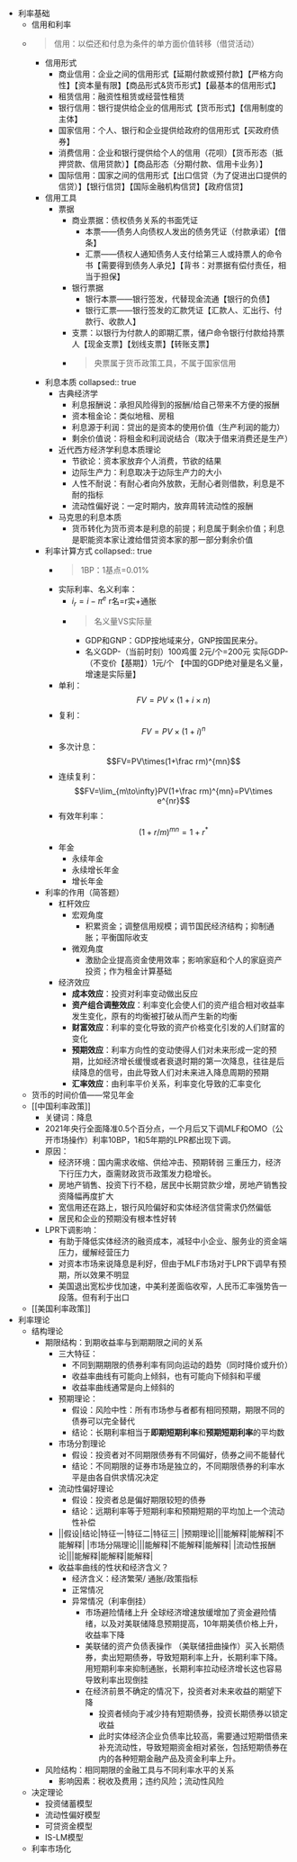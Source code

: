 - 利率基础
	- 信用和利率
	- > 信用：以偿还和付息为条件的单方面价值转移（借贷活动）
		- 信用形式
			- 商业信用：企业之间的信用形式【延期付款或预付款】【严格方向性】【资本量有限】【商品形式&货币形式】【最基本的信用形式】
			- 租赁信用：融资性租赁或经营性租赁
			- 银行信用：银行提供给企业的信用形式【货币形式】【信用制度的主体】
			- 国家信用：个人、银行和企业提供给政府的信用形式【买政府债券】
			- 消费信用：企业和银行提供给个人的信用（花呗）【货币形态（抵押贷款、信用贷款）】【商品形态（分期付款、信用卡业务）】
			- 国际信用：国家之间的信用形式【出口信贷（为了促进出口提供的信贷）】【银行信贷】【国际金融机构信贷】【政府信贷】
		- 信用工具
			- 票据
				- 商业票据：债权债务关系的书面凭证
					- 本票——债务人向债权人发出的债务凭证（付款承诺）【借条】
					- 汇票——债权人通知债务人支付给第三人或持票人的命令书【需要得到债务人承兑】【背书：对票据有偿付责任，相当于担保】
				- 银行票据
					- 银行本票——银行签发，代替现金流通【银行的负债】
					- 银行汇票——银行签发的汇款凭证【汇款人、汇出行、付款行、收款人】
				- 支票：以银行为付款人的即期汇票，储户命令银行付款给持票人【现金支票】【划线支票】【转账支票】
				- > 央票属于货币政策工具，不属于国家信用
		- 利息本质
		  collapsed:: true
			- 古典经济学
				- 利息报酬说：承担风险得到的报酬/给自己带来不方便的报酬
				- 资本租金论：类似地租、房租
				- 利息源于利润：贷出的是资本的使用价值（生产利润的能力）
				- 剩余价值说：将租金和利润说结合（取决于借来消费还是生产）
			- 近代西方经济学利息本质理论
				- 节欲论：资本家放弃个人消费，节欲的结果
				- 边际生产力：利息取决于边际生产力的大小
				- 人性不耐说：有耐心者向外放款，无耐心者则借款，利息是不耐的指标
				- 流动性偏好说：一定时期内，放弃周转流动性的报酬
			- 马克思的利息本质
				- 货币转化为货币资本是利息的前提；利息属于剩余价值；利息是职能资本家让渡给借贷资本家的那一部分剩余价值
		- 利率计算方式
		  collapsed:: true
			- > 1BP：1基点=0.01%
			- 实际利率、名义利率：
				- $i_r=i-\pi^e$ 
				  r名=r实+通胀
				- > 名义量VS实际量
				  * GDP和GNP：GDP按地域来分，GNP按国民来分。
				  * 名义GDP-（当前时刻）100鸡蛋  2元/个=200元
				     实际GDP-（不变价【基期】）1元/个
				  【中国的GDP绝对量是名义量，增速是实际量】
			- 单利：$$FV=PV\times(1+i\times n)$$
			- 复利：$$FV=PV\times (1+i)^n$$
			- 多次计息：$$FV=PV\times(1+\frac rm)^{mn}$$
			- 连续复利：$$FV=\lim_{m\to\infty}PV(1+\frac rm)^{mn}=PV\times e^{nr}$$
			- 有效年利率：$$(1+r/m)^{mn}=1+r^*$$
			- 年金
				- 永续年金
				- 永续增长年金
				- 增长年金
		- 利率的作用（简答题）
			- 杠杆效应
				- 宏观角度
					- 积累资金；调整信用规模；调节国民经济结构；抑制通胀；平衡国际收支
				- 微观角度
					- 激励企业提高资金使用效率；影响家庭和个人的家庭资产投资；作为租金计算基础
			- 经济效应
				- **成本效应**：投资对利率变动做出反应
				- **资产组合调整效应**：利率变化会使人们的资产组合相对收益率发生变化，原有的均衡被打破从而产生新的均衡
				- **财富效应**：利率的变化导致的资产价格变化引发的人们财富的变化
				- **预期效应**：利率方向性的变动使得人们对未来形成一定的预期，比如经济增长缓慢或者衰退时期的第一次降息，往往是后续降息的信号，由此导致人们对未来进入降息周期的预期
				- **汇率效应**：由利率平价关系，利率变化导致的汇率变化
	- 货币的时间价值——常见年金
	- [[中国利率政策]]
		- 关键词：降息
		- 2021年央行全面降准0.5个百分点，一个月后又下调MLF和OMO（公开市场操作）利率10BP，1和5年期的LPR都出现下调。
		- 原因：
			- 经济环境：国内需求收缩、供给冲击、预期转弱 三重压力，经济下行压力大，亟需财政货币政策发力稳增长。
			- 房地产销售、投资下行不稳，居民中长期贷款少增，房地产销售投资降幅再度扩大
			- 宽信用还在路上，银行风险偏好和实体经济信贷需求仍然偏低
			- 居民和企业的预期没有根本性好转
		- LPR下调影响：
			- 有助于降低实体经济的融资成本，减轻中小企业、服务业的资金端压力，缓解经营压力
			- 对资本市场来说降息是利好，但由于MLF市场对于LPR下调早有预期，所以效果不明显
			- 美国退出宽松步伐加速，中美利差面临收窄，人民币汇率强势告一段落。但有利于出口
	- [[美国利率政策]]
- 利率理论
	- 结构理论
		- 期限结构：到期收益率与到期期限之间的关系
			- 三大特征：
			  * 不同到期期限的债券利率有同向运动的趋势（同时降价或升价）
			  * 收益率曲线有可能向上倾斜，也有可能向下倾斜和平缓
			  * 收益率曲线通常是向上倾斜的
			- 预期理论：
				- 假设：风险中性：所有市场参与者都有相同预期，期限不同的债券可以完全替代
				- 结论：长期利率相当于**即期短期利率**和**预期短期利率**的平均数
			- 市场分割理论
				- 假设：投资者对不同期限债券有不同偏好，债券之间不能替代
				- 结论：不同期限的证券市场是独立的，不同期限债券的利率水平是由各自供求情况决定
			- 流动性偏好理论
				- 假设：投资者总是偏好期限较短的债券
				- 结论：远期利率等于短期利率和预期短期的平均加上一个流动性补偿
			- ||假设|结论|特征一|特征二|特征三|
			  |预期理论|||能解释|能解释|不能解释|
			  |市场分隔理论|||能解释|不能解释|能解释|
			  |流动性报酬论|||能解释|能解释|能解释|
			- 收益率曲线的性状和经济含义？
				- 经济含义：经济繁荣/ 通胀/政策指标
				- 正常情况
				- 异常情况（利率倒挂）
					- 市场避险情绪上升
					  全球经济增速放缓增加了资金避险情绪，以及对美联储降息预期提高，10年期美债价格上升，收益率下降
					- 美联储的资产负债表操作
					  （美联储扭曲操作）买入长期债券，卖出短期债券，导致短期利率上升，长期利率下降。用短期利率来抑制通胀，长期利率拉动经济增长这也容易导致利率出现倒挂
					- 在经济前景不确定的情况下，投资者对未来收益的期望下降
					  * 投资者倾向于减少持有短期债券，投资长期债券以锁定收益
					  * 此时实体经济企业负债率比较高，需要通过短期借债来补充流动性，导致短期资金相对紧张，包括短期债券在内的各种短期金融产品及资金利率上升。
		- 风险结构：相同期限的金融工具与不同利率水平的关系
			- 影响因素：税收及费用；违约风险；流动性风险
	- 决定理论
		- 投资储蓄模型
		- 流动性偏好模型
		- 可贷资金模型
		- IS-LM模型
	- 利率市场化